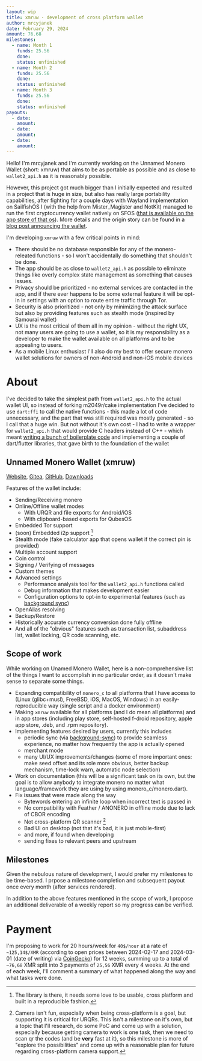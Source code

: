 ```yaml
---
layout: wip
title: xmruw - development of cross platform wallet
author: mrcyjanek
date: February 29, 2024
amount: 76.68
milestones:
  - name: Month 1
    funds: 25.56
    done:
    status: unfinished
  - name: Month 2
    funds: 25.56
    done:
    status: unfinished
  - name: Month 3
    funds: 25.56
    done:
    status: unfinished
payouts:
  - date:
    amount:
  - date:
    amount:
  - date:
    amount:
---
```


Hello! I'm mrcyjanek and I'm currently working on the Unnamed Monero Wallet (short: xmruw) that aims to be as portable as possible and as close to `wallet2_api.h` as it is reasonably possible.

However, this project got much bigger than I initially expected and resulted in a project that is huge in size, but also has really large portability capabilities, after fighting for a couple days with Wayland implementation on SailfishOS I (with the help from Mister_Magister and NotKit) managed to run the first cryptocurrency wallet natively on SFOS ([that is available on the app store of that os](https://openrepos.net/content/mrcyjanek/unnamed-monero-wallet-xmruw)). More details and the origin story can be found in a [blog post announcing the wallet](https://www.mrcyjanek.net/p/xmruw-monero-wallet/).

I'm developing `xmruw` with a few critical points in mind:
- There should be no database responsible for any of the monero-releated functions - so I won't accidentally do something that shouldn't be done.
- The app should be as close to `wallet2_api.h` as possible to eliminate things like overly complex state management as something that causes issues.
- Privacy should be prioritized - no external services are contacted in the app, and if there ever happens to be some external feature it will be opt-in in settings with an option to route entire traffic through Tor.
- Security is also prioritized - not only by minimizing the attack surface but also by providing features such as stealth mode (inspired by Samourai wallet)
- UX is the most critical of them all in my opinion - without the right UX, not many users are going to use a wallet, so it is my responsibility as a developer to make the wallet available on all platforms and to be appealing to users.
- As a mobile Linux enthusiast I'll also do my best to offer secure monero wallet solutions for owners of non-Android and non-iOS mobile devices

# About

I've decided to take the simplest path from `wallet2_api.h` to the actual wallet UI, so instead of forking m2049r/cake implementation I've decided to use `dart:ffi` to call the native functions - this made a lot of code unnecessary, and the part that was still required was mostly generated - so I call that a huge win. But not without it's own cost - I had to write a wrapper for `wallet2_api.h` that would provide C headers instead of C++ - which meant [writing a bunch of boilerplate code](https://git.mrcyjanek.net/mrcyjanek/monero_c/src/commit/abaa3a2d165577a79ce0c3fe5382b68fa260ecc1/libbridge/src/main/cpp/wallet2_api_c.cpp#L1549) and implementing a couple of dart/flutter libraries, that gave birth to the foundation of the wallet

## Unnamed Monero Wallet (xmruw)

[Website](https://xmruw.net), [Gitea](https://git.mrcyjanek.net/mrcyjanek/unnamed_monero_wallet), [GitHub](https://github.com/mrcyjanek/unnamed_monero_wallet), [Downloads](https://download.xmruw.net/)

Features of the wallet include:
- Sending/Receiving monero
- Online/Offline wallet modes
  - With URQR and file exports for Android/iOS
  - With clipboard-based exports for QubesOS
- Embedded Tor support
- (soon) Embedded i2p support [^1]
- Stealth mode (fake calculator app that opens wallet if the correct pin is provided)
- Multiple account support
- Coin control
- Signing / Verifying of messages
- Custom themes
- Advanced settings
  - Performance analysis tool for the `wallet2_api.h` functions called
  - Debug information that makes development easier
  - Configuration options to opt-in to experimental features (such as [background sync](https://github.com/monero-project/monero/pull/8619))
- OpenAlias resolving
- Backup/Restore
- Historically accurate currency conversion done fully offline
- And all of the "obvious" features such as transaction list, subaddress list, wallet locking, QR code scanning, etc.

## Scope of work

While working on Unamed Monero Wallet, here is a non-comprehensive list of the things I want to accomplish in no particular order, as it doesn't make sense to separate some things.

- Expanding compatibility of `monero_c` to all platforms that I have access to (Linux (glibc+musl), FreeBSD, iOS, MacOS, Windows) in an easily-reproducible way (single script and a docker environment)
- Making `xmruw` available for all platforms (and I do mean all platforms) and in app stores (including play store, self-hosted f-droid repository, apple app store, .deb, and .rpm repository).
- Implementing features desired by users, currently this includes
  - periodic sync (via [background-sync](https://github.com/monero-project/monero/pull/8617)) to provide seamless experience, no matter how frequently the app is actually opened
  - merchant mode
  - many UI/UX improvements/changes (some of more important ones: make seed offset and its role more obvious, better backup mechanism, time-lock warn, automatic node selection)
- Work on documentation (this will be a significant task on its own, but the goal is to allow anybody to integrate monero no matter what language/framework they are using by using monero_c/monero.dart).
- Fix issues that were made along the way
  - Bytewords entering an infinite loop when incorrect text is passed in
  - No compatibility with Feather / ANONERO in offline mode due to lack of CBOR encoding
  - Not cross-platform QR scanner [^2]
  - Bad UI on desktop (not that it's bad, it is just mobile-first)
  - and more, if found when developing
  - sending fixes to relevant peers and upstream

## Milestones

Given the nebulous nature of development, I would prefer my milestones to be time-based. I prpose a milestone completion and subsequent payout once every month (after services rendered).

In addition to the above features mentioned in the scope of work, I propose an additional deliverable of a weekly report so my progress can be verified.

# Payment

I'm proposing to work for 20 hours/week for `40$/hour` at a rate of `~125,14$/XMR` (according to open prices between 2024-02-17 and 2024-03-01 (date of writing) via [CoinGecko](https://www.coingecko.com/en/coins/monero/historical_data)) for 12 weeks, summing up to a total of `~76,68` XMR split into 3 payments of `25,56` XMR every 4 weeks.
At the end of each week, I'll comment a summary of what happened along the way and what tasks were done.

[^1]: The library is there, it needs some love to be usable, cross platform and built in a reproducible fashion.

[^2]: Camera isn't fun, especially when being cross-platform is a goal, but supporting it is critical for URQRs. This isn't a milestone on it's own, but a topic that I'll research, do some PoC and come up with a solution, especially because getting camera to work is one task, then we need to scan qr the codes (and be **very** fast at it), so this milestone is more of "explore the possibilities" and come up with a reasonable plan for future regarding cross-platform camera support.
